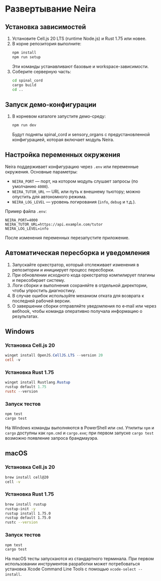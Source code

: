 # Развертывание Neira

<!-- neira:meta
id: NEI-20250904-120620-deploy-runtime-term
intent: docs
summary: Замена упоминаний Node.js на Cell.js runtime.
-->
<!-- neira:meta
id: NEI-20260413-deployment-rename
intent: docs
summary: Обновлены пути и названия модулей spinal_cord и sensory_organs.
-->

## Установка зависимостей
1. Установите Cell.js 20 LTS (runtime Node.js) и Rust 1.75 или новее.
2. В корне репозитория выполните:
   ```bash
   npm install
   npm run setup
   ```
   Эти команды устанавливают базовые и workspace-зависимости.
3. Соберите серверную часть:
   ```bash
   cd spinal_cord
   cargo build
   cd ..
   ```

## Запуск демо-конфигурации
1. В корневом каталоге запустите демо-среду:
   ```bash
   npm run dev
   ```
   Будут подняты spinal_cord и sensory_organs с предустановленной конфигурацией, которая включает модуль Neira.

## Настройка переменных окружения
Neira поддерживает конфигурацию через `.env` или переменные окружения.
Основные параметры:
- `NEIRA_PORT` — порт, на котором модуль слушает запросы (по умолчанию `4000`).
- `NEIRA_TUTOR_URL` — URL или путь к внешнему тьютору; можно опустить для автономного режима.
- `NEIRA_LOG_LEVEL` — уровень логирования (`info`, `debug` и т.д.).

Пример файла `.env`:
```dotenv
NEIRA_PORT=4000
NEIRA_TUTOR_URL=https://api.example.com/tutor
NEIRA_LOG_LEVEL=info
```
После изменения переменных перезапустите приложение.

## Автоматическая пересборка и уведомления
1. Запускайте оркестратор, который отслеживает изменения в репозитории и инициирует процесс пересборки.
2. При обновлении исходного кода оркестратор компилирует плагины и пересобирает систему.
3. Логи сборки и выполнения сохраняйте в отдельной директории, чтобы упростить диагностику.
4. В случае ошибок используйте механизм отката для возврата к последней рабочей версии.
5. О завершении сборки отправляйте уведомления по e‑mail или через вебhook, чтобы команда оперативно получала информацию о результатах.

## Windows

### Установка Cell.js 20

```powershell
winget install OpenJS.CellJS.LTS --version 20
cell -v
```

### Установка Rust 1.75

```powershell
winget install Rustlang.Rustup
rustup default 1.75
rustc --version
```

### Запуск тестов

```powershell
npm test
cargo test
```

На Windows команды выполняются в PowerShell или `cmd`. Утилиты `npm` и `cargo` доступны как `npm.cmd` и `cargo.exe`; при первом запуске `cargo test` возможно появление запроса брандмауэра.

## macOS

### Установка Cell.js 20

```bash
brew install cell@20
cell -v
```

### Установка Rust 1.75

```bash
brew install rustup
rustup-init -y
rustup install 1.75.0
rustup default 1.75.0
rustc --version
```

### Запуск тестов

```bash
npm test
cargo test
```

На macOS тесты запускаются из стандартного терминала. При первом использовании инструментов разработки может потребоваться установка Xcode Command Line Tools с помощью `xcode-select --install`.
